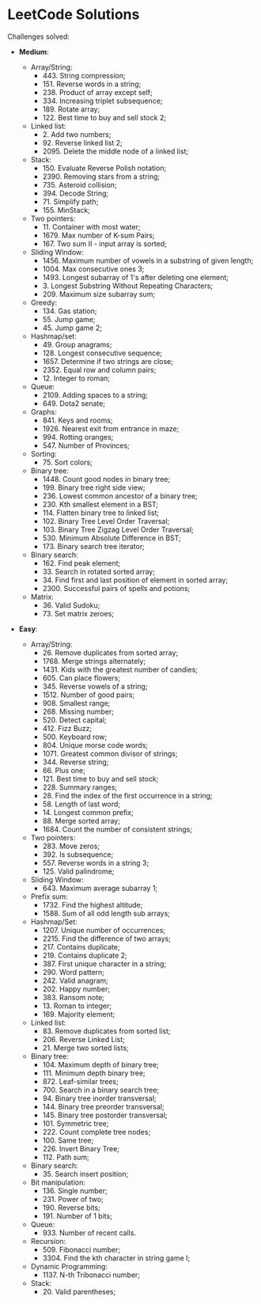# LeetCode Solutions

Challenges solved:

- **Medium**:
  - Array/String:
    - 443\. String compression;
    - 151\. Reverse words in a string;
    - 238\. Product of array except self;
    - 334\. Increasing triplet subsequence;
    - 189\. Rotate array;
    - 122\. Best time to buy and sell stock 2;
  - Linked list:
    - 2\. Add two numbers;
    - 92\. Reverse linked list 2;
    - 2095\. Delete the middle node of a linked list;
  - Stack:
    - 150\. Evaluate Reverse Polish notation;
    - 2390\. Removing stars from a string;
    - 735\. Asteroid collision;
    - 394\. Decode String;
    - 71\. Simplify path;
    - 155\. MinStack;
  - Two pointers:
    - 11\. Container with most water;
    - 1679\. Max number of K-sum Pairs;
    - 167\. Two sum II - input array is sorted;
  - Sliding Window:
    - 1456\. Maximum number of vowels in a substring of given length;
    - 1004\. Max consecutive ones 3;
    - 1493\. Longest subarray of 1's after deleting one element;
    - 3\. Longest Substring Without Repeating Characters;
    - 209\. Maximum size subarray sum;
  - Greedy:
    - 134\. Gas station;
    - 55\. Jump game;
    - 45\. Jump game 2;
  - Hashmap/set:
    - 49\. Group anagrams;
    - 128\. Longest consecutive sequence;
    - 1657\. Determine if two strings are close;
    - 2352\. Equal row and column pairs;
    - 12\. Integer to roman;
  - Queue:
    - 2109\. Adding spaces to a string;
    - 649\. Dota2 senate;
  - Graphs:
    - 841\. Keys and rooms;
    - 1926\. Nearest exit from entrance in maze;
    - 994\. Rotting oranges;
    - 547\. Number of Provinces;
  - Sorting:
    - 75\. Sort colors;
  - Binary tree:
    - 1448\. Count good nodes in binary tree;
    - 199\. Binary tree right side view;
    - 236\. Lowest common ancestor of a binary tree;
    - 230\. Kth smallest element in a BST;
    - 114\. Flatten binary tree to linked list;
    - 102\. Binary Tree Level Order Traversal;
    - 103\. Binary Tree Zigzag Level Order Traversal;
    - 530\. Minimum Absolute Difference in BST;
    - 173\. Binary search tree iterator;
  - Binary search:
    - 162\. Find peak element;
    - 33\. Search in rotated sorted array;
    - 34\. Find first and last position of element in sorted array;
    - 2300\. Successful pairs of spells and potions;
  - Matrix:
    - 36\. Valid Sudoku;
    - 73\. Set matrix zeroes;

- **Easy**:
  - Array/String:
    - 26\. Remove duplicates from sorted array;
    - 1768\. Merge strings alternately;
    - 1431\. Kids with the greatest number of candies;
    - 605\. Can place flowers;
    - 345\. Reverse vowels of a string;
    - 1512\. Number of good pairs;
    - 908\. Smallest range;
    - 268\. Missing number;
    - 520\. Detect capital;
    - 412\. Fizz Buzz;
    - 500\. Keyboard row;
    - 804\. Unique morse code words;
    - 1071\. Greatest common divisor of strings;
    - 344\. Reverse string;
    - 66\. Plus one;
    - 121\. Best time to buy and sell stock;
    - 228\. Summary ranges;
    - 28\. Find the index of the first occurrence in a string;
    - 58\. Length of last word;
    - 14\. Longest common prefix;
    - 88\. Merge sorted array;
    - 1684\. Count the number of consistent strings;
  - Two pointers:
    - 283\. Move zeros;
    - 392\. Is subsequence;
    - 557\. Reverse words in a string 3;
    - 125\. Valid palindrome;
  - Sliding Window:
    - 643\. Maximum average subarray 1;
  - Prefix sum:
    - 1732\. Find the highest altitude;
    - 1588\. Sum of all odd length sub arrays;
  - Hashmap/Set:
    - 1207\. Unique number of occurrences;
    - 2215\. Find the difference of two arrays;
    - 217\. Contains duplicate;
    - 219\. Contains duplicate 2;
    - 387\. First unique character in a string;
    - 290\. Word pattern;
    - 242\. Valid anagram;
    - 202\. Happy number;
    - 383\. Ransom note;
    - 13\. Roman to integer;
    - 169\. Majority element;
  - Linked list:
    - 83\. Remove duplicates from sorted list;
    - 206\. Reverse Linked List;
    - 21\. Merge two sorted lists;
  - Binary tree:
    - 104\. Maximum depth of binary tree;
    - 111\. Minimum depth binary tree;
    - 872\. Leaf-similar trees;
    - 700\. Search in a binary search tree;
    - 94\. Binary tree inorder transversal;
    - 144\. Binary tree preorder transversal;
    - 145\. Binary tree postorder transversal;
    - 101\. Symmetric tree;
    - 222\. Count complete tree nodes;
    - 100\. Same tree;
    - 226\. Invert Binary Tree;
    - 112\. Path sum;
  - Binary search:
    - 35\. Search insert position;
  - Bit manipulation:
    - 136\. Single number;
    - 231\. Power of two;
    - 190\. Reverse bits;
    - 191\. Number of 1 bits;
  - Queue:
    - 933\. Number of recent calls.
  - Recursion:
    - 509\. Fibonacci number;
    - 3304\. Find the kth character in string game I;
  - Dynamic Programming:
    - 1137\. N-th Tribonacci number;
  - Stack:
    - 20\. Valid parentheses;
